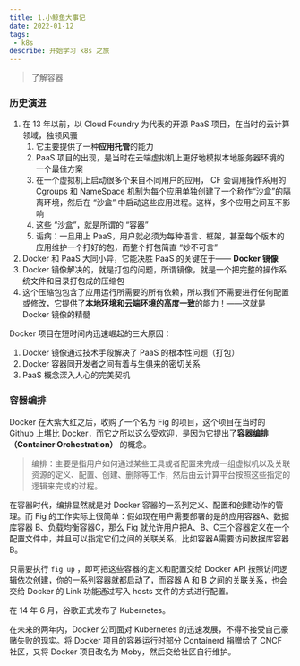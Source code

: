 ```yaml
---
title: 1.小鲸鱼大事记
date: 2022-01-12
tags:
 - k8s
describe: 开始学习 k8s 之旅
---
```


> 了解容器

### 历史演进

1. 在 13 年以前，以 Cloud Foundry 为代表的开源 PaaS 项目，在当时的云计算领域，独领风骚
   1. 它主要提供了一种**应用托管**的能力
   2. PaaS 项目的出现，是当时在云端虚拟机上更好地模拟本地服务器环境的一个最佳方案
   3. 在一个虚拟机上启动很多个来自不同用户的应用， CF 会调用操作系用的 Cgroups 和 NameSpace 机制为每个应用单独创建了一个称作“沙盒”的隔离环境，然后在 “沙盒” 中启动这些应用进程。这样，多个应用之间互不影响
   4. 这些 “沙盒”，就是所谓的 “容器”
   5. 诟病：一旦用上 PaaS，用户就必须为每种语言、框架，甚至每个版本的应用维护一个打好的包，而整个打包简直 “妙不可言”
2. Docker 和 PaaS 大同小异，它能决胜 PaaS 的关键在于—— **Docker 镜像**
3. Docker 镜像解决的，就是打包的问题，所谓镜像，就是一个把完整的操作系统文件和目录打包成的压缩包
4. 这个压缩包包含了应用运行所需要的所有依赖，所以我们不需要进行任何配置或修改，它提供了**本地环境和云端环境的高度一致**的能力！——这就是 Docker 镜像的精髓

Docker 项目在短时间内迅速崛起的三大原因：

1. Docker 镜像通过技术手段解决了 PaaS 的根本性问题（打包）
2. Docker 容器同开发者之间有着与生俱来的密切关系
3. PaaS 概念深入人心的完美契机

### 容器编排

Docker 在大紫大红之后，收购了一个名为 Fig 的项目，这个项目在当时的 Github 上堪比 Docker，而它之所以这么受欢迎，是因为它提出了**容器编排（Container Orchestration）** 的概念。

> 编排：主要是指用户如何通过某些工具或者配置来完成一组虚拟机以及关联资源的定义、配置、创建、删除等工作，然后由云计算平台按照这些指定的逻辑来完成的过程。

在容器时代，编排显然就是对 Docker 容器的一系列定义、配置和创建动作的管理。而 Fig 的工作实际上很简单：假如现在用户需要部署的是的应用容器A、数据库容器 B、负载均衡容器C，那么 Fig 就允许用户把A、B、C三个容器定义在一个配置文件中，并且可以指定它们之间的关联关系，比如容器A需要访问数据库容器B。

只需要执行 `fig up` ，即可把这些容器的定义和配置交给 Docker API 按照访问逻辑依次创建，你的一系列容器就都启动了，而容器 A 和 B 之间的关联关系，也会交给 Docker 的 Link 功能通过写入 hosts 文件的方式进行配置。

在 14 年 6 月，谷歌正式发布了 Kubernetes。

在未来的两年内，Docker 公司面对 Kubernetes  的迅速发展，不得不接受自己豪赌失败的现实。将 Docker 项目的容器运行时部分 Containerd 捐赠给了 CNCF 社区，又将 Docker 项目改名为 Moby，然后交给社区自行维护。